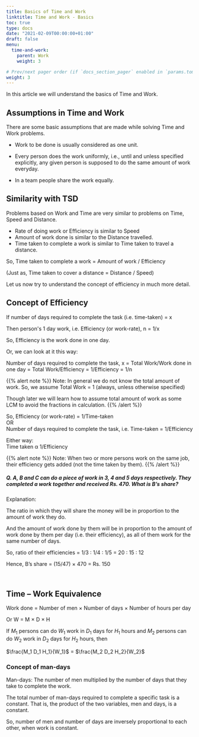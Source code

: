 ```yaml
---
title: Basics of Time and Work
linktitle: Time and Work - Basics 
toc: true
type: docs
date: "2021-02-09T00:00:00+01:00"
draft: false
menu:
  time-and-work:
    parent: Work
    weight: 3

# Prev/next pager order (if `docs_section_pager` enabled in `params.toml`)
weight: 3
---
```


In this article we will understand the basics of Time and Work. 

## Assumptions in Time and Work

There are some basic assumptions that are made while solving Time and Work problems. 

* Work to be done is usually considered as one unit. 

* Every person does the work uniformly, i.e., until and unless specified explicitly, any given person is supposed to do the same amount of work everyday.

* In a team people share the work equally.


## Similarity with TSD

Problems based on Work and Time are very similar to problems on Time, Speed and Distance. 

* Rate of doing work or Efficiency is similar to Speed 
* Amount of work done is similar to the Distance travelled.
* Time taken to complete a work is similar to Time taken to travel a distance.

So, Time taken to complete a work = Amount of work / Efficiency

(Just as, Time taken to cover a distance = Distance / Speed)

Let us now try to understand the concept of efficiency in much more detail. 


## Concept of Efficiency

If number of days required to complete the task (i.e. time-taken) = x

Then person's 1 day work, i.e. Efficiency (or work-rate), n = 1/x    

<div class="toc-mak">
So, Efficiency is the work done in one day. 
</div>
                
Or, we can look at it this way:

Number of days required to complete the task, x = Total Work/Work done in one day = Total Work/Efficiency = 1/Efficiency = 1/n

{{% alert note %}}
Note: In general we do not know the total amount of work. So, we assume Total Work = 1        (always, unless otherwise specified)

Though later we will learn how to assume total amount of work as some LCM to avoid the fractions in calculation.
{{% /alert %}}

So, Efficiency (or work-rate) = 1/Time-taken   <br>
OR <br>
Number of days required to complete the task, i.e. Time-taken = 1/Efficiency

Either way: <br>
Time taken α 1/Efficiency

{{% alert note %}}
Note: When two or more persons work on the same job, their efficiency gets added (not the time taken by them).
{{% /alert %}}


##### Q. A, B and C can do a piece of work in 3, 4 and 5 days respectively. They completed a work together and received Rs. 470. What is B’s share?

Explanation:<br>
<div class="Exp">
The ratio in which they will share the money will be in proportion to the amount of work they do. 

And the amount of work done by them will be in proportion to the amount of work done by them per day (i.e. their efficiency), as all of them work for the same number of days.

So, ratio of their efficiencies = 1/3 : 1/4 : 1/5 = 20 : 15 : 12

Hence, B’s share = (15/47) × 470 = Rs. 150
</div> <br>


## Time – Work Equivalence

Work done = Number of men × Number of days × Number of hours per day

Or W = M × D × H

If $M_1$ persons can do $W_1$ work in $D_1$ days for $H_1$ hours and $M_2$ persons can do $W_2$ work in $D_2$ days for $H_2$ hours, then

$\frac{M_1 D_1 H_1}{W_1}$ = $\frac{M_2 D_2 H_2}{W_2}$

### Concept of man-days 

Man-days: The number of men multiplied by the number of days that they take to complete the work. 

The total number of man-days required to complete a specific task is a constant. That is, the product of the two variables, men and days, is a constant. 

So, number of men and number of days are inversely proportional to each other, when work is constant.
